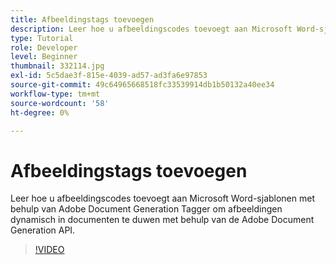 ```yaml
---
title: Afbeeldingstags toevoegen
description: Leer hoe u afbeeldingscodes toevoegt aan Microsoft Word-sjablonen met behulp van Adobe Document Generation Tagger om afbeeldingen dynamisch in documenten te duwen met behulp van Adobe Document Generation API
type: Tutorial
role: Developer
level: Beginner
thumbnail: 332114.jpg
exl-id: 5c5dae3f-815e-4039-ad57-ad3fa6e97853
source-git-commit: 49c64965668518fc33539914db1b50132a40ee34
workflow-type: tm+mt
source-wordcount: '58'
ht-degree: 0%

---
```


# Afbeeldingstags toevoegen

Leer hoe u afbeeldingscodes toevoegt aan Microsoft Word-sjablonen met behulp van Adobe Document Generation Tagger om afbeeldingen dynamisch in documenten te duwen met behulp van de Adobe Document Generation API.

>[!VIDEO](https://video.tv.adobe.com/v/332114?hidetitle=true)
